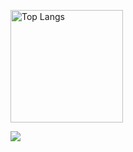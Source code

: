 <p align="left"> 
  <img alt="Top Langs" height="180px" src="https://github-readme-stats.vercel.app/api/top-langs/?username=21solclaro&layout=compact&count_private=true&show_icons=true&show_icons=true&theme=tokyonight" /> 
</p>

[![](https://activity-graph.herokuapp.com/graph?username=21solclaro&theme=github)](https://activity-graph.herokuapp.com/graph?username=21solclaro&theme=github)
